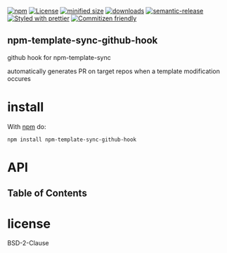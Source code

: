 [![npm](https://img.shields.io/npm/v/npm-template-sync-github-hook.svg)](https://www.npmjs.com/package/npm-template-sync-github-hook)
[![License](https://img.shields.io/badge/License-BSD%203--Clause-blue.svg)](https://opensource.org/licenses/BSD-3-Clause)
[![minified size](https://badgen.net/bundlephobia/min/npm-template-sync-github-hook)](https://bundlephobia.com/result?p=npm-template-sync-github-hook)
[![downloads](http://img.shields.io/npm/dm/npm-template-sync-github-hook.svg?style=flat-square)](https://npmjs.org/package/npm-template-sync-github-hook)
[![semantic-release](https://img.shields.io/badge/%20%20%F0%9F%93%A6%F0%9F%9A%80-semantic--release-e10079.svg)](https://github.com/arlac77/npm-template-sync-github-hook.git)
[![Styled with prettier](https://img.shields.io/badge/styled_with-prettier-ff69b4.svg)](https://github.com/prettier/prettier)
[![Commitizen friendly](https://img.shields.io/badge/commitizen-friendly-brightgreen.svg)](http://commitizen.github.io/cz-cli/)

## npm-template-sync-github-hook

github hook for npm-template-sync

automatically generates PR on target repos when a template modification occures

# install

With [npm](http://npmjs.org) do:

```shell
npm install npm-template-sync-github-hook
```

# API

<!-- Generated by documentation.js. Update this documentation by updating the source code. -->

## Table of Contents

# license

BSD-2-Clause

